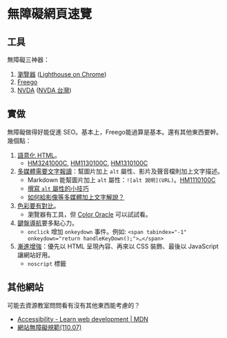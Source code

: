 # 無障礙網頁速覽

## 工具

無障礙三神器：

1. [瀏覽器](https://developer.mozilla.org/en-US/docs/Learn_web_development/Core/Accessibility/Tooling) ([Lighthouse on Chrome](https://dev.to/josefine/accessibility-testing-with-chrome-devtools-2bl4))
2. [Freego](https://accessibility.moda.gov.tw/Download/Detail/2763?Category=70)
3. [NVDA](https://www.nvaccess.org/download/) ([NVDA 台灣](https://www.nvda.org.tw/))

## 實做

無障礙做得好能促進 SEO。基本上，Freego能過算是基本。還有其他東西要幹。幾個點：

1. [語意化 HTML](https://developer.mozilla.org/en-US/docs/Learn_web_development/Core/Accessibility/HTML)。
    * [HM3241000C](https://accessibility.moda.gov.tw/Download/Detail/1519?Category=36), [HM1130100C](https://accessibility.moda.gov.tw/Download/Detail/1506?Category=63), [HM1310100C](https://accessibility.moda.gov.tw/Download/Detail/1520?Category=63)
2. [多媒體需要文字報讀](#多媒體需要文字報讀)：幫圖片加上 `alt` 屬性、影片及聲音檔則加上文字描述。
    * Markdown 能幫圖片加上 `alt` 屬性：`![alt 說明](URL)`。[HM1110100C](https://accessibility.moda.gov.tw/Download/Detail/1499?Category=63)
    * [撰寫 `alt` 屬性的小技巧](https://en.wikipedia.org/wiki/MOS:ALT)
    * [如何給影像等多媒體加上文字解說？](https://en.wikipedia.org/wiki/MOS:ANIMATION)
3. [色彩要有對比](https://developer.mozilla.org/en-US/docs/Web/Accessibility/Guides/Understanding_WCAG/Perceivable/Color_contrast)。
    * 瀏覽器有工具，但 [Color Oracle](https://colororacle.org) 可以試試看。
4. [鍵盤導航](https://developer.mozilla.org/en-US/docs/Web/Accessibility/Guides/Keyboard-navigable_JavaScript_widgets)要多點心力。
    * `onclick` 增加 `onkeydown` 事件。例如: `<span tabindex="-1" onkeydown="return handleKeyDown();">…</span>`
5. [漸進增強](https://developer.mozilla.org/en-US/docs/Glossary/Progressive_Enhancement)：優先以 HTML 呈現內容、再來以 CSS 裝飾、最後以 JavaScript 讓網站好用。
    * `noscript` 標籤

## 其他網站

可能去資源教室問問看有沒有其他東西能考慮的？

* [Accessibility - Learn web development | MDN](https://developer.mozilla.org/en-US/docs/Learn_web_development/Core/Accessibility)
* [網站無障礙規範(110.07)](https://accessibility.moda.gov.tw/Accessible/Guide/68)
